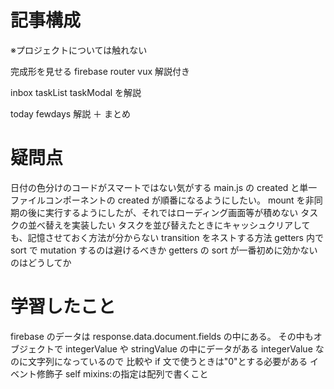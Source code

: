 # 記事構成

※プロジェクトについては触れない

完成形を見せる
firebase router vux 解説付き

inbox taskList taskModal を解説

today fewdays 解説 ＋ まとめ

# 疑問点

日付の色分けのコードがスマートではない気がする
main.js の created と単一ファイルコンポーネントの created が順番になるようにしたい。
mount を非同期の後に実行するようにしたが、それではローディング画面等が積めない
タスクの並べ替えを実装したい
タスクを並び替えたときにキャッシュクリアしても、記憶させておく方法が分からない
transition をネストする方法
getters 内で sort で mutation するのは避けるべきか
getters の sort が一番初めに効かないのはどうしてか

# 学習したこと

firebase のデータは response.data.document.fields の中にある。
その中もオブジェクトで integerValue や stringValue の中にデータがある
integerValue なのに文字列になっているので 比較や if 文で使うときは"0"とする必要がある
イベント修飾子 self
mixins:の指定は配列で書くこと
